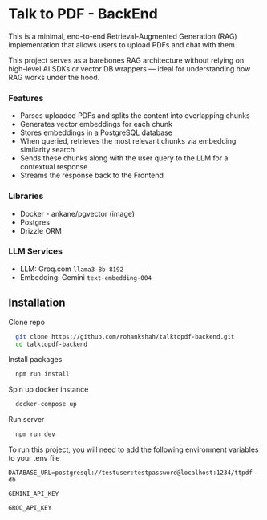 
# Talk to PDF - BackEnd

This is a minimal, end-to-end Retrieval-Augmented Generation (RAG) implementation that allows users to upload PDFs and chat with them.

This project serves as a barebones RAG architecture without relying on high-level AI SDKs or vector DB wrappers — ideal for understanding how RAG works under the hood.

### Features
- Parses uploaded PDFs and splits the content into overlapping chunks
- Generates vector embeddings for each chunk
- Stores embeddings in a PostgreSQL database
- When queried, retrieves the most relevant chunks via embedding similarity search
- Sends these chunks along with the user query to the LLM for a contextual response
- Streams the response back to the Frontend

### Libraries
- Docker - ankane/pgvector (image)
- Postgres
- Drizzle ORM

### LLM Services
- LLM: Groq.com ```llama3-8b-8192```
- Embedding: Gemini ```text-embedding-004```



## Installation

Clone repo

```bash
  git clone https://github.com/rohankshah/talktopdf-backend.git
  cd talktopdf-backend
```

Install packages

```bash
  npm run install
```

Spin up docker instance

```bash
  docker-compose up
```

Run server

```bash
  npm run dev
```

To run this project, you will need to add the following environment variables to your .env file

`DATABASE_URL=postgresql://testuser:testpassword@localhost:1234/ttpdf-db`

`GEMINI_API_KEY`

`GROQ_API_KEY`
